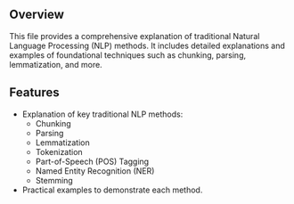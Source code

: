 ## Overview
This file provides a comprehensive explanation of traditional Natural Language Processing (NLP) methods. It includes detailed explanations and examples of foundational techniques such as chunking, parsing, lemmatization, and more. 
## Features
- Explanation of key traditional NLP methods:
  - Chunking
  - Parsing
  - Lemmatization
  - Tokenization
  - Part-of-Speech (POS) Tagging
  - Named Entity Recognition (NER)
  - Stemming
- Practical examples to demonstrate each method.
